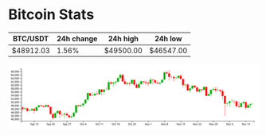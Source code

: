 # Bitcoin Stats

BTC/USDT|24h change|24h high|24h low|
|---|---|---|---|
|$48912.03|1.56%|$49500.00|$46547.00|

<img src="./chart.svg">
